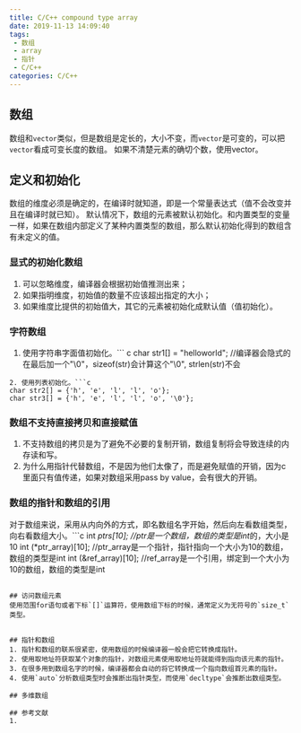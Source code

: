 ```yaml
---
title: C/C++ compound type array
date: 2019-11-13 14:09:40
tags:
 - 数组
 - array
 - 指针
 - C/C++
categories: C/C++
---
```



## 数组
数组和`vector`类似，但是数组是定长的，大小不变，而`vector`是可变的，可以把`vector`看成可变长度的数组。
如果不清楚元素的确切个数，使用vector。

## 定义和初始化
数组的维度必须是确定的，在编译时就知道，即是一个常量表达式（值不会改变并且在编译时就已知）。
默认情况下，数组的元素被默认初始化。和内置类型的变量一样，如果在数组内部定义了某种内置类型的数组，那么默认初始化得到的数组含有未定义的值。
### 显式的初始化数组
1. 可以忽略维度，编译器会根据初始值推测出来；
2. 如果指明维度，初始值的数量不应该超出指定的大小；
3. 如果维度比提供的初始值大，其它的元素被初始化成默认值（值初始化）。

### 字符数组
1. 使用字符串字面值初始化。``` c
char str1[] = "helloworld";
//编译器会隐式的在最后加一个"\0"，sizeof(str)会计算这个"\0", strlen(str)不会
```
2. 使用列表初始化。```c
char str2[] = {'h', 'e', 'l', 'l', 'o'};
char str3[] = {'h', 'e', 'l', 'l', 'o', '\0'};
```

### 数组不支持直接拷贝和直接赋值
1. 不支持数组的拷贝是为了避免不必要的复制开销，数组复制将会导致连续的内存读和写。
2. 为什么用指针代替数组，不是因为他们太像了，而是避免赋值的开销，因为c里面只有值传递，如果对数组采用pass by value，会有很大的开销。

### 数组的指针和数组的引用
对于数组来说，采用从内向外的方式，即名数组名字开始，然后向左看数组类型，向右看数组大小。```c
int *ptrs[10]; //ptr是一个数组，数组的类型是int*的，大小是10
int (*ptr_array)[10]; //ptr_array是一个指针，指针指向一个大小为10的数组，数组的类型是int
int (&ref_array)[10]; //ref_array是一个引用，绑定到一个大小为10的数组，数组的类型是int
```

## 访问数组元素
使用范围for语句或者下标`[]`运算符，使用数组下标的时候，通常定义为无符号的`size_t`类型。


## 指针和数组
1. 指针和数组的联系很紧密，使用数组的时候编译器一般会把它转换成指针。
2. 使用取地址符获取某个对象的指针，对数组元素使用取地址符就能得到指向该元素的指针。
3. 在很多用到数组名字的时候，编译器都会自动的将它转换成一个指向数组首元素的指针。
4. 使用`auto`分析数组类型时会推断出指针类型，而使用`decltype`会推断出数组类型。

## 多维数组

## 参考文献
1.
